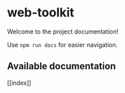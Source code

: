 # web-toolkit

Welcome to the project documentation!

Use `npm run docs` for easier navigation.

## Available documentation

[[index]]

